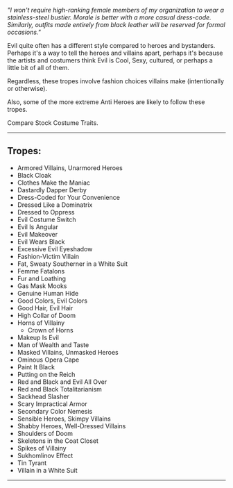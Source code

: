 _"I won't require high-ranking female members of my organization to wear a stainless-steel bustier. Morale is better with a more casual dress-code. Similarly, outfits made entirely from black leather will be reserved for formal occasions."_

Evil quite often has a different style compared to heroes and bystanders. Perhaps it's a way to tell the heroes and villains apart, perhaps it's because the artists and costumers think Evil is Cool, Sexy, cultured, or perhaps a little bit of all of them.

Regardless, these tropes involve fashion choices villains make (intentionally or otherwise).

Also, some of the more extreme Anti Heroes are likely to follow these tropes.

Compare Stock Costume Traits.

___

## Tropes:

-   Armored Villains, Unarmored Heroes
-   Black Cloak
-   Clothes Make the Maniac
-   Dastardly Dapper Derby
-   Dress-Coded for Your Convenience
-   Dressed Like a Dominatrix
-   Dressed to Oppress
-   Evil Costume Switch
-   Evil Is Angular
-   Evil Makeover
-   Evil Wears Black
-   Excessive Evil Eyeshadow
-   Fashion-Victim Villain
-   Fat, Sweaty Southerner in a White Suit
-   Femme Fatalons
-   Fur and Loathing
-   Gas Mask Mooks
-   Genuine Human Hide
-   Good Colors, Evil Colors
-   Good Hair, Evil Hair
-   High Collar of Doom
-   Horns of Villainy
    -   Crown of Horns
-   Makeup Is Evil
-   Man of Wealth and Taste
-   Masked Villains, Unmasked Heroes
-   Ominous Opera Cape
-   Paint It Black
-   Putting on the Reich
-   Red and Black and Evil All Over
-   Red and Black Totalitarianism
-   Sackhead Slasher
-   Scary Impractical Armor
-   Secondary Color Nemesis
-   Sensible Heroes, Skimpy Villains
-   Shabby Heroes, Well-Dressed Villains
-   Shoulders of Doom
-   Skeletons in the Coat Closet
-   Spikes of Villainy
-   Sukhomlinov Effect
-   Tin Tyrant
-   Villain in a White Suit

___